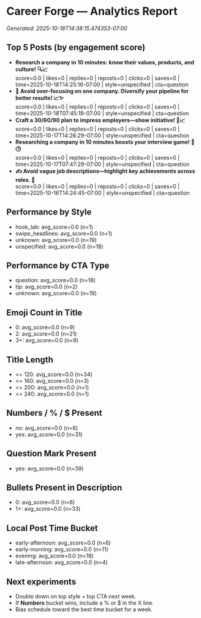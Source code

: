 # Career Forge — Analytics Report

_Generated: 2025-10-18T14:38:15.474353-07:00_

## Top 5 Posts (by engagement score)

- **Research a company in 10 minutes: know their values, products, and culture! 🔍📈**  
  score=0.0 | likes=0 | replies=0 | reposts=0 | clicks=0 | saves=0 | time=2025-10-18T14:25:16-07:00 | style=unspecified | cta=question
- **💼 Avoid over-focusing on one company. Diversify your pipeline for better results! 📈✨**  
  score=0.0 | likes=0 | replies=0 | reposts=0 | clicks=0 | saves=0 | time=2025-10-18T07:45:19-07:00 | style=unspecified | cta=question
- **Craft a 30/60/90 plan to impress employers—show initiative! 🚀📈**  
  score=0.0 | likes=0 | replies=0 | reposts=0 | clicks=0 | saves=0 | time=2025-10-17T14:26:29-07:00 | style=unspecified | cta=question
- **Researching a company in 10 minutes boosts your interview game! 🚀🕒**  
  score=0.0 | likes=0 | replies=0 | reposts=0 | clicks=0 | saves=0 | time=2025-10-17T07:47:29-07:00 | style=unspecified | cta=question
- **✍️ Avoid vague job descriptions—highlight key achievements across roles. 🎯**  
  score=0.0 | likes=0 | replies=0 | reposts=0 | clicks=0 | saves=0 | time=2025-10-16T14:24:45-07:00 | style=unspecified | cta=question

## Performance by Style

- hook_lab: avg_score=0.0 (n=1)
- swipe_headlines: avg_score=0.0 (n=1)
- unknown: avg_score=0.0 (n=19)
- unspecified: avg_score=0.0 (n=18)

## Performance by CTA Type

- question: avg_score=0.0 (n=18)
- tip: avg_score=0.0 (n=2)
- unknown: avg_score=0.0 (n=19)

## Emoji Count in Title

- 0: avg_score=0.0 (n=9)
- 2: avg_score=0.0 (n=21)
- 3+: avg_score=0.0 (n=9)

## Title Length

- <= 120: avg_score=0.0 (n=34)
- <= 160: avg_score=0.0 (n=3)
- <= 200: avg_score=0.0 (n=1)
- <= 240: avg_score=0.0 (n=1)

## Numbers / % / $ Present

- no: avg_score=0.0 (n=8)
- yes: avg_score=0.0 (n=31)

## Question Mark Present

- yes: avg_score=0.0 (n=39)

## Bullets Present in Description

- 0: avg_score=0.0 (n=6)
- 1+: avg_score=0.0 (n=33)

## Local Post Time Bucket

- early-afternoon: avg_score=0.0 (n=6)
- early-morning: avg_score=0.0 (n=11)
- evening: avg_score=0.0 (n=18)
- late-afternoon: avg_score=0.0 (n=4)

## Next experiments

- Double down on top style + top CTA next week.
- If **Numbers** bucket wins, include a % or $ in the X line.
- Bias schedule toward the best time bucket for a week.